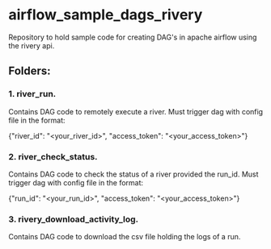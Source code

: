 # airflow_sample_dags_rivery
Repository to hold sample code for creating DAG's in apache airflow using the rivery api.

## Folders:

### 1. river_run.
Contains DAG code to remotely execute a river. Must trigger dag with config file in the format:

{"river_id": "<your_river_id>",
"access_token": "<your_access_token>"}


### 2. river_check_status.
Contains DAG code to check the status of a river provided the run_id. Must trigger dag with config file in the format:

{"run_id": "<your_run_id>",
"access_token": "<your_access_token>"}

### 3. rivery_download_activity_log.
Contains DAG code to download the csv file holding the logs of a run.
